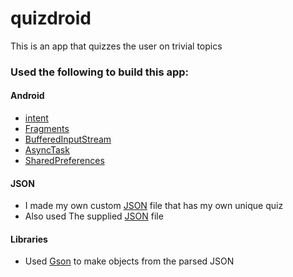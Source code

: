 # quizdroid
This is an app that quizzes the user on trivial topics

### Used the following to build this app:

#### Android
- [intent](https://developer.android.com/reference/android/content/Intent.html)
- [Fragments]( https://developer.android.com/guide/components/fragments)
- [BufferedInputStream](https://developer.android.com/reference/java/io/BufferedInputStream)
- [AsyncTask](https://developer.android.com/reference/android/os/AsyncTask)
- [SharedPreferences](https://developer.android.com/training/data-storage/shared-preferences)


#### JSON
* I made my own custom  [JSON](https://charlyecastro.github.io/myJSON/myQuestions.json) file that has my own unique quiz
* Also used The supplied [JSON](http://tednewardsandbox.site44.com/questions.json) file

#### Libraries
* Used [Gson](https://google.github.io/gson/apidocs/com/google/gson/Gson.html) to make objects from the parsed JSON
